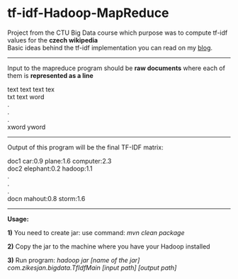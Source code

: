 tf-idf-Hadoop-MapReduce
=======================

Project from the CTU Big Data course which purpose was to compute tf-idf values for the <b>czech wikipedia</b>
<br>
Basic ideas behind the tf-idf implementation you can read on my <a href="http://ziky90.blogspot.cz/2014/05/wikipedia-articles-segmentation-using.html">blog</a>. 

<hr>
Input to the mapreduce program should be <b>raw documents</b> where each of them is <b>represented as a line</b>

text text text tex<br>
txt text word<br>
.<br>
.<br>
.<br>
xword yword<br>

<hr>
Output of this program will be the final TF-IDF matrix:

doc1  car:0.9 plane:1.6 computer:2.3<br>
doc2  elephant:0.2 hadoop:1.1<br>
.<br>
.<br>
.<br>
docn  mahout:0.8 storm:1.6<br>

<hr>
<b>Usage:</b>

<b>1)</b> You need to create jar:
use command: <i>mvn clean package</i>

<b>2)</b> Copy the jar to the machine where you have your Hadoop installed

<b>3)</b> Run program:
<i>hadoop jar [name of the jar] com.zikesjan.bigdata.TfIdfMain [input path] [output path]</i>

